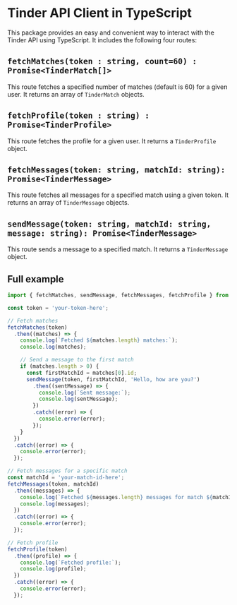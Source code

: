
# Tinder API Client in TypeScript

This package provides an easy and convenient way to interact with the Tinder API using TypeScript. It includes the following four routes:

## `fetchMatches(token : string, count=60) : Promise<TinderMatch[]>`

This route fetches a specified number of matches (default is 60) for a given user. It returns an array of `TinderMatch` objects.

## `fetchProfile(token : string) : Promise<TinderProfile>`
This route fetches the profile for a given user. It returns a `TinderProfile` object.

## `fetchMessages(token: string, matchId: string): Promise<TinderMessage>`
This route fetches all messages for a specified match using a given token. It returns an array of `TinderMessage` objects.
## `sendMessage(token: string, matchId: string, message: string): Promise<TinderMessage>`
This route sends a message to a specified match. It returns a `TinderMessage` object.

## Full example

```typescript
import { fetchMatches, sendMessage, fetchMessages, fetchProfile } from 'tinder-api-client';

const token = 'your-token-here';

// Fetch matches
fetchMatches(token)
  .then((matches) => {
    console.log(`Fetched ${matches.length} matches:`);
    console.log(matches);

    // Send a message to the first match
    if (matches.length > 0) {
      const firstMatchId = matches[0].id;
      sendMessage(token, firstMatchId, 'Hello, how are you?')
        .then((sentMessage) => {
          console.log(`Sent message:`);
          console.log(sentMessage);
        })
        .catch((error) => {
          console.error(error);
        });
    }
  })
  .catch((error) => {
    console.error(error);
  });

// Fetch messages for a specific match
const matchId = 'your-match-id-here';
fetchMessages(token, matchId)
  .then((messages) => {
    console.log(`Fetched ${messages.length} messages for match ${matchId}:`);
    console.log(messages);
  })
  .catch((error) => {
    console.error(error);
  });

// Fetch profile
fetchProfile(token)
  .then((profile) => {
    console.log(`Fetched profile:`);
    console.log(profile);
  })
  .catch((error) => {
    console.error(error);
  });

```
